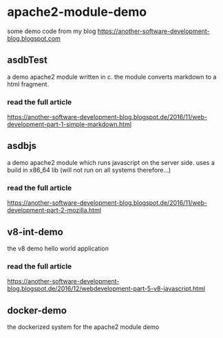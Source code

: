 
# apache2-module-demo
some demo code from my blog https://another-software-development-blog.blogspot.com


## asdbTest
a demo apache2 module written in c. the module converts markdown to a html fragment.

### read the full article 

https://another-software-development-blog.blogspot.de/2016/11/web-development-part-1-simple-markdown.html

## asdbjs
a demo apache2 module which runs javascript on the server side. uses a build in x86_64 lib (will not run on all systems therefore...)


### read the full article

https://another-software-development-blog.blogspot.de/2016/11/web-development-part-2-mozilla.html


## v8-int-demo
the v8 demo hello world application

### read the full article

https://another-software-development-blog.blogspot.de/2016/12/webdevelopment-part-5-v8-javascript.html
 

## docker-demo
the dockerized system for the apache2 module demo



